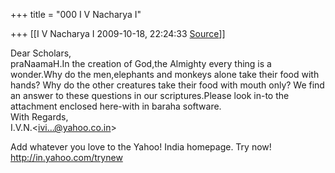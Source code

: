 +++
title = "000 I V Nacharya I"

+++
[[I V Nacharya I	2009-10-18, 22:24:33 [Source](https://groups.google.com/g/bvparishat/c/hOA2WcQx3QU)]]



Dear Scholars,  
praNaamaH.In the creation of God,the Almighty every thing is a wonder.Why do the men,elephants and monkeys alone take their food with hands? Why do the other creatures take their food with mouth only? We find an answer to these questions in our scriptures.Please look in-to the attachment enclosed here-with in baraha software.  
With Regards,  
I.V.N.\<[ivi...@yahoo.co.in]()\>

  
Add whatever you love to the Yahoo! India homepage. Try now! <http://in.yahoo.com/trynew>  

